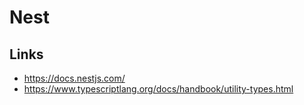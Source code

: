 # Nest

## Links
* https://docs.nestjs.com/
* https://www.typescriptlang.org/docs/handbook/utility-types.html
